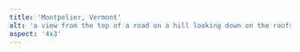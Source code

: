 ```yaml
---
title: 'Montpelier, Vermont'
alt: 'a view from the top of a road on a hill looking down on the roofs of buildings in the town of Montpelier with bright fall leaves'
aspect: '4x3'
---
```

